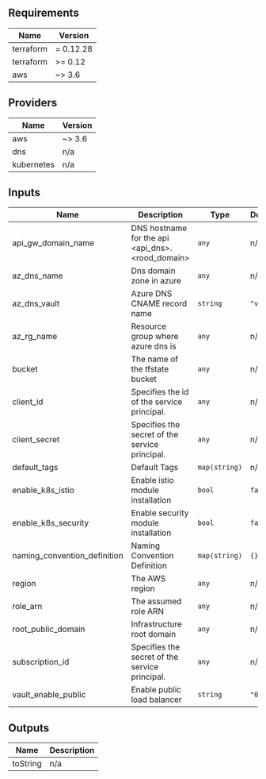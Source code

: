 ## Requirements

| Name | Version |
|------|---------|
| terraform | = 0.12.28 |
| terraform | >= 0.12 |
| aws | ~> 3.6 |

## Providers

| Name | Version |
|------|---------|
| aws | ~> 3.6 |
| dns | n/a |
| kubernetes | n/a |

## Inputs

| Name | Description | Type | Default | Required |
|------|-------------|------|---------|:--------:|
| api\_gw\_domain\_name | DNS hostname for the api <api\_dns>.<rood\_domain> | `any` | n/a | yes |
| az\_dns\_name | Dns domain zone in azure | `any` | n/a | yes |
| az\_dns\_vault | Azure DNS CNAME record name | `string` | `"vault"` | no |
| az\_rg\_name | Resource group where azure dns is | `any` | n/a | yes |
| bucket | The name of the tfstate bucket | `any` | n/a | yes |
| client\_id | Specifies the id of the service principal. | `any` | n/a | yes |
| client\_secret | Specifies the secret of the service principal. | `any` | n/a | yes |
| default\_tags | Default Tags | `map(string)` | n/a | yes |
| enable\_k8s\_istio | Enable istio module installation | `bool` | `false` | no |
| enable\_k8s\_security | Enable security module installation | `bool` | `false` | no |
| naming\_convention\_definition | Naming Convention Definition | `map(string)` | `{}` | no |
| region | The AWS region | `any` | n/a | yes |
| role\_arn | The assumed role ARN | `any` | n/a | yes |
| root\_public\_domain | Infrastructure root domain | `any` | n/a | yes |
| subscription\_id | Specifies the secret of the service principal. | `any` | n/a | yes |
| vault\_enable\_public | Enable public load balancer | `string` | `"0"` | no |

## Outputs

| Name | Description |
|------|-------------|
| toString | n/a |

